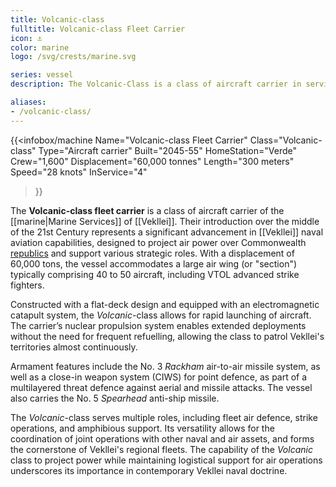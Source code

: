 ```yaml
---
title: Volcanic-class
fulltitle: Volcanic-class Fleet Carrier
icon: ⚓️
color: marine
logo: /svg/crests/marine.svg

series: vessel
description: The Volcanic-Class is a class of aircraft carrier in service with the Vekllei Armed Forces.

aliases:
- /volcanic-class/
---
```

{{<infobox/machine
	Name="Volcanic-class Fleet Carrier"
	Class="Volcanic-class"
	Type="Aircraft carrier"
	Built="2045-55"
	HomeStation="Verde"
	Crew="1,600"
	Displacement="60,000 tonnes"
	Length="300 meters"
	Speed="28 knots"
	InService="4"
>}}

The **Volcanic-class fleet carrier** is a class of aircraft carrier of the [[marine|Marine Services]] of [[Vekllei]]. Their introduction over the middle of the 21st Century represents a significant advancement in [[Vekllei]] naval aviation capabilities, designed to project air power over Commonwealth [republics](/republics/) and support various strategic roles. With a displacement of 60,000 tons, the vessel accommodates a large air wing (or "section") typically comprising 40 to 50 aircraft, including VTOL advanced strike fighters.

Constructed with a flat-deck design and equipped with an electromagnetic catapult system, the *Volcanic*-class allows for rapid launching of aircraft. The carrier’s nuclear propulsion system enables extended deployments without the need for frequent refuelling, allowing the class to patrol Vekllei's territories almost continuously.

Armament features include the No. 3 *Rackham* air-to-air missile system, as well as a close-in weapon system (CIWS) for point defence, as part of a multilayered threat defence against aerial and missile attacks. The vessel also carries the No. 5 *Spearhead* anti-ship missile.

The *Volcanic*-class serves multiple roles, including fleet air defence, strike operations, and amphibious support. Its versatility allows for the coordination of joint operations with other naval and air assets, and forms the cornerstone of Vekllei's regional fleets. The capability of the *Volcanic* class to project power while maintaining logistical support for air operations underscores its importance in contemporary Vekllei naval doctrine.

